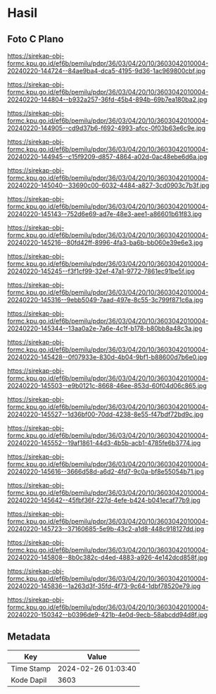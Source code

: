 # Hasil

## Foto C Plano

https://sirekap-obj-formc.kpu.go.id/ef6b/pemilu/pdpr/36/03/04/20/10/3603042010004-20240220-144724--84ae9ba4-dca5-4195-9d36-1ac969800cbf.jpg

https://sirekap-obj-formc.kpu.go.id/ef6b/pemilu/pdpr/36/03/04/20/10/3603042010004-20240220-144804--b932a257-36fd-45b4-894b-69b7ea180ba2.jpg

https://sirekap-obj-formc.kpu.go.id/ef6b/pemilu/pdpr/36/03/04/20/10/3603042010004-20240220-144905--cd9d37b6-f692-4993-afcc-0f03b63e6c9e.jpg

https://sirekap-obj-formc.kpu.go.id/ef6b/pemilu/pdpr/36/03/04/20/10/3603042010004-20240220-144945--c15f9209-d857-4864-a02d-0ac48ebe6d6a.jpg

https://sirekap-obj-formc.kpu.go.id/ef6b/pemilu/pdpr/36/03/04/20/10/3603042010004-20240220-145040--33690c00-6032-4484-a827-3cd0903c7b3f.jpg

https://sirekap-obj-formc.kpu.go.id/ef6b/pemilu/pdpr/36/03/04/20/10/3603042010004-20240220-145143--752d6e69-ad7e-48e3-aee1-a86601b61f83.jpg

https://sirekap-obj-formc.kpu.go.id/ef6b/pemilu/pdpr/36/03/04/20/10/3603042010004-20240220-145216--80fd42ff-8996-4fa3-ba6b-bb060e39e6e3.jpg

https://sirekap-obj-formc.kpu.go.id/ef6b/pemilu/pdpr/36/03/04/20/10/3603042010004-20240220-145245--f3f1cf99-32ef-47a1-9772-7861ec91be5f.jpg

https://sirekap-obj-formc.kpu.go.id/ef6b/pemilu/pdpr/36/03/04/20/10/3603042010004-20240220-145316--9ebb5049-7aad-497e-8c55-3c799f871c6a.jpg

https://sirekap-obj-formc.kpu.go.id/ef6b/pemilu/pdpr/36/03/04/20/10/3603042010004-20240220-145344--13aa0a2e-7a6e-4c1f-b178-b80bb8a48c3a.jpg

https://sirekap-obj-formc.kpu.go.id/ef6b/pemilu/pdpr/36/03/04/20/10/3603042010004-20240220-145428--0f07933e-830d-4b04-9bf1-b88600d7b6e0.jpg

https://sirekap-obj-formc.kpu.go.id/ef6b/pemilu/pdpr/36/03/04/20/10/3603042010004-20240220-145503--e9b0121c-8668-46ee-853d-60f04d06c865.jpg

https://sirekap-obj-formc.kpu.go.id/ef6b/pemilu/pdpr/36/03/04/20/10/3603042010004-20240220-145527--1d36bf00-70dd-4238-8e55-f47bdf72bd9c.jpg

https://sirekap-obj-formc.kpu.go.id/ef6b/pemilu/pdpr/36/03/04/20/10/3603042010004-20240220-145552--19af1861-44d3-4b5b-acb1-4785fe6b3774.jpg

https://sirekap-obj-formc.kpu.go.id/ef6b/pemilu/pdpr/36/03/04/20/10/3603042010004-20240220-145616--3666d58d-a6d2-4fd7-9c0a-bf8e55054b71.jpg

https://sirekap-obj-formc.kpu.go.id/ef6b/pemilu/pdpr/36/03/04/20/10/3603042010004-20240220-145642--45fbf36f-227d-4efe-b424-b041ecaf77b9.jpg

https://sirekap-obj-formc.kpu.go.id/ef6b/pemilu/pdpr/36/03/04/20/10/3603042010004-20240220-145723--37160685-5e9b-43c2-a1d8-448c918127dd.jpg

https://sirekap-obj-formc.kpu.go.id/ef6b/pemilu/pdpr/36/03/04/20/10/3603042010004-20240220-145808--8b0c382c-d4ed-4883-a926-4e142dcd858f.jpg

https://sirekap-obj-formc.kpu.go.id/ef6b/pemilu/pdpr/36/03/04/20/10/3603042010004-20240220-145836--1a263d3f-35fd-4f73-9c64-1dbf78520e79.jpg

https://sirekap-obj-formc.kpu.go.id/ef6b/pemilu/pdpr/36/03/04/20/10/3603042010004-20240220-150342--b0396de9-421b-4e0d-9ecb-58abcdd94d8f.jpg


## Metadata

| Key        | Value               |
| ---------- | ------------------- |
| Time Stamp | 2024-02-26 01:03:40 |
| Kode Dapil | 3603                |



